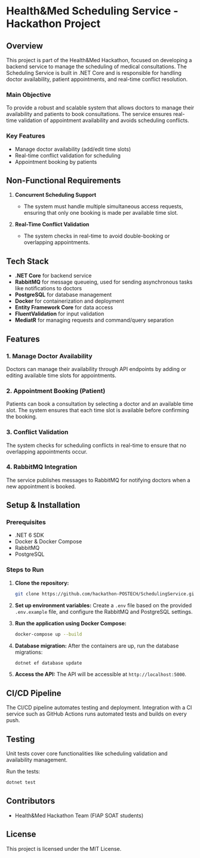 # Health&Med Scheduling Service - Hackathon Project

## Overview

This project is part of the Health&Med Hackathon, focused on developing a backend service to manage the scheduling of medical consultations. The Scheduling Service is built in .NET Core and is responsible for handling doctor availability, patient appointments, and real-time conflict resolution.

### Main Objective
To provide a robust and scalable system that allows doctors to manage their availability and patients to book consultations. The service ensures real-time validation of appointment availability and avoids scheduling conflicts.

### Key Features
- Manage doctor availability (add/edit time slots)
- Real-time conflict validation for scheduling
- Appointment booking by patients

## Non-Functional Requirements
1. **Concurrent Scheduling Support**
   - The system must handle multiple simultaneous access requests, ensuring that only one booking is made per available time slot.
   
2. **Real-Time Conflict Validation**
   - The system checks in real-time to avoid double-booking or overlapping appointments.

## Tech Stack
- **.NET Core** for backend service
- **RabbitMQ** for message queueing, used for sending asynchronous tasks like notifications to doctors
- **PostgreSQL** for database management
- **Docker** for containerization and deployment
- **Entity Framework Core** for data access
- **FluentValidation** for input validation
- **MediatR** for managing requests and command/query separation

## Features

### 1. Manage Doctor Availability
Doctors can manage their availability through API endpoints by adding or editing available time slots for appointments.

### 2. Appointment Booking (Patient)
Patients can book a consultation by selecting a doctor and an available time slot. The system ensures that each time slot is available before confirming the booking.

### 3. Conflict Validation
The system checks for scheduling conflicts in real-time to ensure that no overlapping appointments occur.

### 4. RabbitMQ Integration
The service publishes messages to RabbitMQ for notifying doctors when a new appointment is booked.

## Setup & Installation

### Prerequisites
- .NET 6 SDK
- Docker & Docker Compose
- RabbitMQ
- PostgreSQL

### Steps to Run

1. **Clone the repository:**
   ```bash
   git clone https://github.com/hackathon-POSTECH/SchedulingService.git
   ```

2. **Set up environment variables:**
   Create a `.env` file based on the provided `.env.example` file, and configure the RabbitMQ and PostgreSQL settings.

3. **Run the application using Docker Compose:**
   ```bash
   docker-compose up --build
   ```

4. **Database migration:**
   After the containers are up, run the database migrations:
   ```bash
   dotnet ef database update
   ```

5. **Access the API:**
   The API will be accessible at `http://localhost:5000`.

## CI/CD Pipeline
The CI/CD pipeline automates testing and deployment. Integration with a CI service such as GitHub Actions runs automated tests and builds on every push.

## Testing
Unit tests cover core functionalities like scheduling validation and availability management.

Run the tests:
```bash
dotnet test
```

## Contributors
- Health&Med Hackathon Team (FIAP SOAT students)

## License
This project is licensed under the MIT License.
